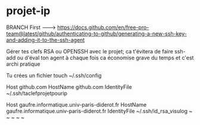 # projet-ip

BRANCH First
---> https://docs.github.com/en/free-pro-team@latest/github/authenticating-to-github/generating-a-new-ssh-key-and-adding-it-to-the-ssh-agent

Gérer tes clefs RSA ou OPENSSH avec le projet; ca t'évitera de faire ssh-add ou d'éval ton agent à chaque fois ca économise grave du temps et c'est archi pratique

Tu crées un fichier touch ~/.ssh/config


Host github.com
    HostName github.com
    IdentityFile ~/.ssh/taclefprojetpourip 

Host gaufre.informatique.univ-paris-diderot.fr
     HostName gaufre.informatique.univ-paris-diderot.fr
     IdentityFile ~/.ssh/id_rsa_visulog
~                                                                                                                                                                                                                  ~                                                                                                                                                                                                                  ~                                                                                                                                                                                                                  ~                                                                                                                                                                                                                  ~                                                         
